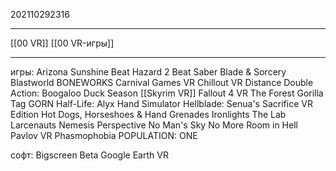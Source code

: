202110292316
***
[[00 VR]] [[00 VR-игры]]
***
игры:
Arizona Sunshine
Beat Hazard 2
Beat Saber
Blade & Sorcery
Blastworld
BONEWORKS
Carnival Games VR
Chillout VR
Distance
Double Action: Boogaloo
Duck Season 
[[Skyrim VR]]
Fallout 4 VR
The Forest
Gorilla Tag
GORN
Half-Life: Alyx
Hand Simulator
Hellblade: Senua's Sacrifice VR Edition
Hot Dogs, Horseshoes & Hand Grenades
Ironlights
The Lab
Larcenauts
Nemesis Perspective
No Man's Sky
No More Room in Hell
Pavlov VR
Phasmophobia
POPULATION: ONE



софт:
Bigscreen Beta
Google Earth VR


